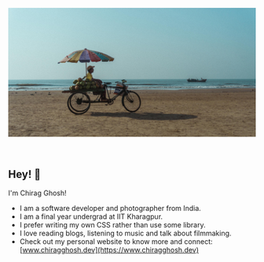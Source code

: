 <!--
**chirag-ghosh/chirag-ghosh** is a ✨ _special_ ✨ repository because its `README.md` (this file) appears on your GitHub profile.

Here are some ideas to get you started:

- 🔭 I’m currently working on ...
- 🌱 I’m currently learning ...
- 👯 I’m looking to collaborate on ...
- 🤔 I’m looking for help with ...
- 💬 Ask me about ...
- 📫 How to reach me: ...
- 😄 Pronouns: ...
- ⚡ Fun fact: ...
-->

![Chirag Ghosh Banner Image](./banner.jpg)

<br>
<h2>Hey! 👋</h2>

I'm Chirag Ghosh! 
- I am a software developer and photographer from India.
- I am a final year undergrad at IIT Kharagpur.
- I prefer writing my own CSS rather than use some library.
- I love reading blogs, listening to music and talk about filmmaking.
- Check out my personal website to know more and connect: [www.chiragghosh.dev](https://www.chiragghosh.dev)
